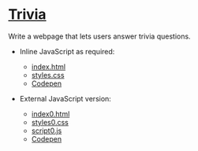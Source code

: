 # [Trivia](https://cs50.harvard.edu/x/2024/psets/8/trivia/)

Write a webpage that lets users answer trivia questions.

- Inline JavaScript as required:
  - [index.html](index.html)
  - [styles.css](styles.css)
  - [Codepen](https://codepen.io/WHan7naHW/pen/ZYzewWO)
 
- External JavaScript version:
  - [index0.html](index0.html)
  - [styles0.css](styles0.css)
  - [script0.js](script0.js)
  - [Codepen](https://codepen.io/WHan7naHW/pen/qEWrJQy)
